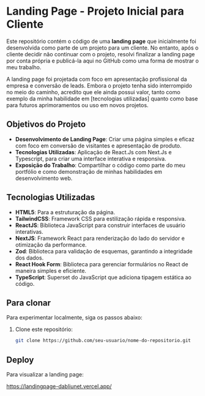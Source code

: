 # Landing Page - Projeto Inicial para Cliente

Este repositório contém o código de uma **landing page** que inicialmente foi desenvolvida como parte de um projeto para um cliente. No entanto, após o cliente decidir não continuar com o projeto, resolvi finalizar a landing page por conta própria e publicá-la aqui no GitHub como uma forma de mostrar o meu trabalho.

A landing page foi projetada com foco em apresentação profissional da empresa e conversão de leads. Embora o projeto tenha sido interrompido no meio do caminho, acredito que ele ainda possui valor, tanto como exemplo da minha habilidade em [tecnologias utilizadas] quanto como base para futuros aprimoramentos ou uso em novos projetos.

## Objetivos do Projeto
- **Desenvolvimento de Landing Page**: Criar uma página simples e eficaz com foco em conversão de visitantes e apresentação de produto.
- **Tecnologias Utilizadas**: Aplicação de React.Js com Next.Js e Typescript, para criar uma interface interativa e responsiva.
- **Exposição do Trabalho**: Compartilhar o código como parte do meu portfólio e como demonstração de minhas habilidades em desenvolvimento web.

## Tecnologias Utilizadas
- **HTML5**: Para a estruturação da página.
- **TailwindCSS**: Framework CSS para estilização rápida e responsiva.
- **ReactJS**: Biblioteca JavaScript para construir interfaces de usuário interativas.
- **NextJS**: Framework React para renderização do lado do servidor e otimização da performance.
- **Zod**: Biblioteca para validação de esquemas, garantindo a integridade dos dados.
- **React Hook Form**: Biblioteca para gerenciar formulários no React de maneira simples e eficiente.
- **TypeScript**: Superset do JavaScript que adiciona tipagem estática ao código.

## Para clonar
Para experimentar localmente, siga os passos abaixo:

1. Clone este repositório:
   ```bash
   git clone https://github.com/seu-usuario/nome-do-repositorio.git

## Deploy
Para visualizar a landing page:

https://landingpage-dabliunet.vercel.app/
